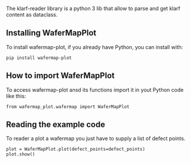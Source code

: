 The klarf-reader library is a python 3 lib that allow to parse and get klarf content as dataclass.

## Installing WaferMapPlot

To install wafermap-plot, if you already have Python, you can install with:

```
pip install wafermap-plot
```

## How to import WaferMapPlot

To access wafermap-plot ansd its functions import it in yout Python code like this:

```
from wafermap_plot.wafermap import WaferMapPlot
```

## Reading the example code

To reader a plot a wafermap you just have to supply a list of defect points.

```
plot = WaferMapPlot.plot(defect_points=defect_points)
plot.show()
```
